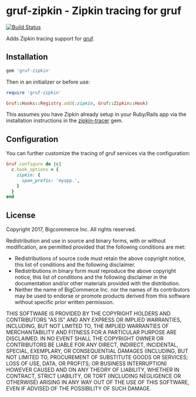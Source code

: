 # gruf-zipkin - Zipkin tracing for gruf

[![Build Status](https://travis-ci.com/bigcommerce/gruf-zipkin.svg?token=D3Cc4LCF9BgpUx4dpPpv&branch=master)](https://travis-ci.com/bigcommerce/gruf-zipkin)

Adds Zipkin tracing support for [gruf](https://github.com/bigcommerce/gruf).

## Installation

```ruby
gem 'gruf-zipkin'
```

Then in an initializer or before use:

```ruby
require 'gruf-zipkin'

Gruf::Hooks::Registry.add(:zipkin, Gruf::Zipkin::Hook)
```

This assumes you have Zipkin already setup in your Ruby/Rails app via the installation 
instructions in the [zipkin-tracer](https://github.com/openzipkin/zipkin-ruby) gem.

## Configuration

You can further customize the tracing of gruf services via the configuration:

```ruby
Gruf.configure do |c|
  c.hook_options = {
    zipkin: {
      span_prefix: 'myapp.',
    }    
  }  
end
```

## License

Copyright 2017, Bigcommerce Inc.
All rights reserved.

Redistribution and use in source and binary forms, with or without
modification, are permitted provided that the following conditions are
met:

* Redistributions of source code must retain the above copyright
notice, this list of conditions and the following disclaimer.
* Redistributions in binary form must reproduce the above
copyright notice, this list of conditions and the following disclaimer
in the documentation and/or other materials provided with the
distribution.
* Neither the name of BigCommerce Inc. nor the names of its
contributors may be used to endorse or promote products derived from
this software without specific prior written permission.

THIS SOFTWARE IS PROVIDED BY THE COPYRIGHT HOLDERS AND CONTRIBUTORS
"AS IS" AND ANY EXPRESS OR IMPLIED WARRANTIES, INCLUDING, BUT NOT
LIMITED TO, THE IMPLIED WARRANTIES OF MERCHANTABILITY AND FITNESS FOR
A PARTICULAR PURPOSE ARE DISCLAIMED. IN NO EVENT SHALL THE COPYRIGHT
OWNER OR CONTRIBUTORS BE LIABLE FOR ANY DIRECT, INDIRECT, INCIDENTAL,
SPECIAL, EXEMPLARY, OR CONSEQUENTIAL DAMAGES (INCLUDING, BUT NOT
LIMITED TO, PROCUREMENT OF SUBSTITUTE GOODS OR SERVICES; LOSS OF USE,
DATA, OR PROFITS; OR BUSINESS INTERRUPTION) HOWEVER CAUSED AND ON ANY
THEORY OF LIABILITY, WHETHER IN CONTRACT, STRICT LIABILITY, OR TORT
(INCLUDING NEGLIGENCE OR OTHERWISE) ARISING IN ANY WAY OUT OF THE USE
OF THIS SOFTWARE, EVEN IF ADVISED OF THE POSSIBILITY OF SUCH DAMAGE.
